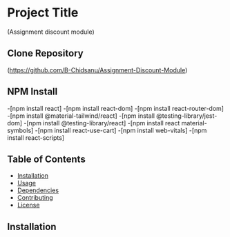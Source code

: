 # Project Title

(Assignment discount module)

## Clone Repository

(https://github.com/B-Chidsanu/Assignment-Discount-Module)

## NPM Install
-[npm install react]
-[npm install react-dom]
-[npm install react-router-dom]
-[npm install @material-tailwind/react]
-[npm install @testing-library/jest-dom]
-[npm install @testing-library/react]
-[npm install react material-symbols]
-[npm install react-use-cart]
-[npm install web-vitals]
-[npm install react-scripts]


## Table of Contents


- [Installation](#installation)
- [Usage](#usage)
- [Dependencies](#dependencies)
- [Contributing](#contributing)
- [License](#license)

## Installation


